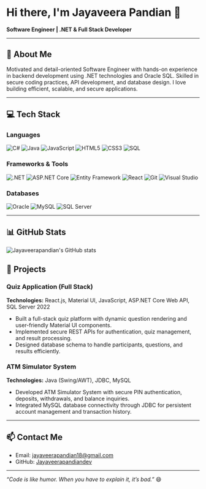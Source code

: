 # Hi there, I'm Jayaveera Pandian 👋
**Software Engineer | .NET & Full Stack Developer**

---

## 📝 About Me
Motivated and detail-oriented Software Engineer with hands-on experience in backend development using .NET technologies and Oracle SQL. Skilled in secure coding practices, API development, and database design. I love building efficient, scalable, and secure applications.

---

## 💻 Tech Stack

### Languages
![C#](https://img.shields.io/badge/C%23-239120?style=for-the-badge&logo=c-sharp&logoColor=white)
![Java](https://img.shields.io/badge/Java-F7DF1E?style=for-the-badge&logo=java&logoColor=black)
![JavaScript](https://img.shields.io/badge/JavaScript-F7DF1E?style=for-the-badge&logo=javascript&logoColor=black)
![HTML5](https://img.shields.io/badge/HTML5-E34F26?style=for-the-badge&logo=html5&logoColor=white)
![CSS3](https://img.shields.io/badge/CSS3-1572B6?style=for-the-badge&logo=css3&logoColor=white)
![SQL](https://img.shields.io/badge/SQL-003B57?style=for-the-badge&logo=postgresql&logoColor=white)

### Frameworks & Tools
![.NET](https://img.shields.io/badge/.NET-512BD4?style=for-the-badge&logo=dot-net&logoColor=white)
![ASP.NET Core](https://img.shields.io/badge/ASP.NET_Core-512BD4?style=for-the-badge&logo=dot-net&logoColor=white)
![Entity Framework](https://img.shields.io/badge/Entity_Framework-512BD4?style=for-the-badge&logo=microsoft&logoColor=white)
![React](https://img.shields.io/badge/React-61DAFB?style=for-the-badge&logo=react&logoColor=black)
![Git](https://img.shields.io/badge/Git-F05032?style=for-the-badge&logo=git&logoColor=white)
![Visual Studio](https://img.shields.io/badge/Visual_Studio-5C2D91?style=for-the-badge&logo=visual-studio&logoColor=white)

### Databases
![Oracle](https://img.shields.io/badge/Oracle-F80000?style=for-the-badge&logo=oracle&logoColor=white)
![MySQL](https://img.shields.io/badge/MySQL-4479A1?style=for-the-badge&logo=mysql&logoColor=white)
![SQL Server](https://img.shields.io/badge/SQL_Server-CC2927?style=for-the-badge&logo=microsoft-sql-server&logoColor=white)

---

## 📊 GitHub Stats

![Jayaveerapandian's GitHub stats](https://github-readme-stats.vercel.app/api?username=Jayaveerapandiandev&show_icons=true&theme=radical)

## 🚀 Projects

### Quiz Application (Full Stack)
**Technologies:** React.js, Material UI, JavaScript, ASP.NET Core Web API, SQL Server 2022  
- Built a full-stack quiz platform with dynamic question rendering and user-friendly Material UI components.  
- Implemented secure REST APIs for authentication, quiz management, and result processing.  
- Designed database schema to handle participants, questions, and results efficiently.  

### ATM Simulator System
**Technologies:** Java (Swing/AWT), JDBC, MySQL  
- Developed ATM Simulator System with secure PIN authentication, deposits, withdrawals, and balance inquiries.  
- Integrated MySQL database connectivity through JDBC for persistent account management and transaction history.

---

## 📫 Contact Me
- Email: [jayaveerapandian18@gmail.com](mailto:jayaveerapandian18@gmail.com)  
- GitHub: [Jayaveerapandiandev](https://github.com/Jayaveerapandiandev)  

---

*“Code is like humor. When you have to explain it, it’s bad.”* 😄

<!--
**Jayaveerapandiandev/Jayaveerapandiandev** is a ✨ _special_ ✨ repository because its `README.md` (this file) appears on your GitHub profile.

Here are some ideas to get you started:

- 🔭 I’m currently working on ...
- 🌱 I’m currently learning ...
- 👯 I’m looking to collaborate on ...
- 🤔 I’m looking for help with ...
- 💬 Ask me about ...
- 📫 How to reach me: ...
- 😄 Pronouns: ...
- ⚡ Fun fact: ...
-->
